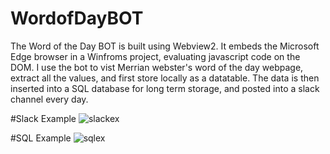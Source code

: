 # WordofDayBOT

The Word of the Day BOT is built using Webview2. It embeds the Microsoft Edge browser in a Winfroms project, evaluating javascript code on the DOM. I use the bot to vist Merrian webster's word of the day webpage, extract all the values, and first store locally as a datatable. The data is then inserted into a SQL database for long term storage, and posted into a slack channel every day.

#Slack Example
![slackex](https://user-images.githubusercontent.com/56367372/141023327-32c59dbc-ed02-4f7f-9a8d-1e2b3f4a3d40.png)


#SQL Example
![sqlex](https://user-images.githubusercontent.com/56367372/141023318-9852175b-80d7-4e23-a14c-ddce45bc3e70.png)
